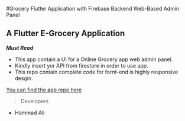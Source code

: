 #Grocery Flutter Application with Firebase Backend Web-Based Admin Panel 
## A Flutter E-Grocery Application
***Must Read***
* This app contain a UI for a Online Grocery app web admin panel.
* Kindly insert yor API from firestore in order to use app.
* This repo contain complete code for fornt-end is highly responsive desgin.


[You can find the app repo here ](https://github.com/kk-hammad-ali/grocery-app-ui-backend)

> Developers
* Hammad Ali 

